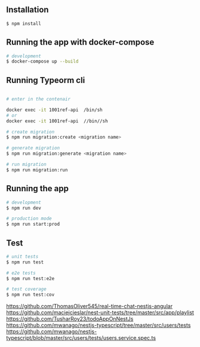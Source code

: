 ## Installation

```bash
$ npm install
```

## Running the app with docker-compose

```bash
# development
$ docker-compose up --build
```

## Running Typeorm cli

```bash

# enter in the contenair

docker exec -it 1001ref-api  /bin/sh
# or
docker exec -it 1001ref-api  //bin//sh

# create migration
$ npm run migration:create <migration name>

# generate migration
$ npm run migration:generate <migration name>

# run migration
$ npm run migration:run
```

## Running the app

```bash
# development
$ npm run dev

# production mode
$ npm run start:prod
```

## Test

```bash
# unit tests
$ npm run test

# e2e tests
$ npm run test:e2e

# test coverage
$ npm run test:cov
```

https://github.com/ThomasOliver545/real-time-chat-nestjs-angular
https://github.com/maciejcieslar/nest-unit-tests/tree/master/src/app/playlist
https://github.com/TusharRoy23/todoAppOnNestJs
https://github.com/mwanago/nestjs-typescript/tree/master/src/users/tests
https://github.com/mwanago/nestjs-typescript/blob/master/src/users/tests/users.service.spec.ts
